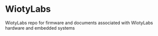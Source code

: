 # WiotyLabs
WiotyLabs repo for firmware and documents associated with WIotyLabs hardware and embedded systems
